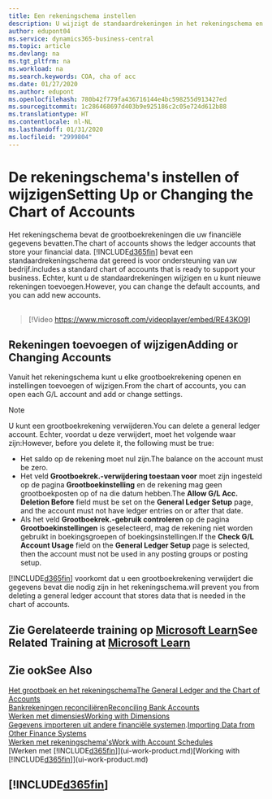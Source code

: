 ```yaml
---
title: Een rekeningschema instellen
description: U wijzigt de standaardrekeningen in het rekeningschema en u kunt nieuwe rekeningen toevoegen.
author: edupont04
ms.service: dynamics365-business-central
ms.topic: article
ms.devlang: na
ms.tgt_pltfrm: na
ms.workload: na
ms.search.keywords: COA, cha of acc
ms.date: 01/27/2020
ms.author: edupont
ms.openlocfilehash: 780b42f779fa436716144e4bc598255d913427ed
ms.sourcegitcommit: 1c286468697d403b9e925186c2c05e724d612b88
ms.translationtype: HT
ms.contentlocale: nl-NL
ms.lasthandoff: 01/31/2020
ms.locfileid: "2999804"
---
```

# <a name="setting-up-or-changing-the-chart-of-accounts"></a><span data-ttu-id="a9a53-103">De rekeningschema's instellen of wijzigen</span><span class="sxs-lookup"><span data-stu-id="a9a53-103">Setting Up or Changing the Chart of Accounts</span></span>
<span data-ttu-id="a9a53-104">Het rekeningschema bevat de grootboekrekeningen die uw financiële gegevens bevatten.</span><span class="sxs-lookup"><span data-stu-id="a9a53-104">The chart of accounts shows the ledger accounts that store your financial data.</span></span> [!INCLUDE[d365fin](includes/d365fin_md.md)] <span data-ttu-id="a9a53-105">bevat een standaardrekeningschema dat gereed is voor ondersteuning van uw bedrijf.</span><span class="sxs-lookup"><span data-stu-id="a9a53-105">includes a standard chart of accounts that is ready to support your business.</span></span>
<span data-ttu-id="a9a53-106">Echter, kunt u de standaardrekeningen wijzigen en u kunt nieuwe rekeningen toevoegen.</span><span class="sxs-lookup"><span data-stu-id="a9a53-106">However, you can change the default accounts, and you can add new accounts.</span></span>
<br><br>  

> [!Video https://www.microsoft.com/videoplayer/embed/RE43KO9]


## <a name="adding-or-changing-accounts"></a><span data-ttu-id="a9a53-107">Rekeningen toevoegen of wijzigen</span><span class="sxs-lookup"><span data-stu-id="a9a53-107">Adding or Changing Accounts</span></span>
<span data-ttu-id="a9a53-108">Vanuit het rekeningschema kunt u elke grootboekrekening openen en instellingen toevoegen of wijzigen.</span><span class="sxs-lookup"><span data-stu-id="a9a53-108">From the chart of accounts, you can open each G/L account and add or change settings.</span></span>

> [!NOTE]  
>   <span data-ttu-id="a9a53-109">U kunt een grootboekrekening verwijderen.</span><span class="sxs-lookup"><span data-stu-id="a9a53-109">You can delete a general ledger account.</span></span> <span data-ttu-id="a9a53-110">Echter, voordat u deze verwijdert, moet het volgende waar zijn:</span><span class="sxs-lookup"><span data-stu-id="a9a53-110">However, before you delete it, the following must be true:</span></span>  
>  
>   * <span data-ttu-id="a9a53-111">Het saldo op de rekening moet nul zijn.</span><span class="sxs-lookup"><span data-stu-id="a9a53-111">The balance on the account must be zero.</span></span>  
>   * <span data-ttu-id="a9a53-112">Het veld **Grootboekrek.-verwijdering toestaan voor** moet zijn ingesteld op de pagina **Grootboekinstelling** en de rekening mag geen grootboekposten op of na die datum hebben.</span><span class="sxs-lookup"><span data-stu-id="a9a53-112">The **Allow G/L Acc. Deletion Before** field must be set on the **General Ledger Setup** page, and the account must not have ledger entries on or after that date.</span></span>  
>   * <span data-ttu-id="a9a53-113">Als het veld **Grootboekrek.-gebruik controleren** op de pagina **Grootboekinstellingen** is geselecteerd, mag de rekening niet worden gebruikt in boekingsgroepen of boekingsinstellingen.</span><span class="sxs-lookup"><span data-stu-id="a9a53-113">If the **Check G/L Account Usage** field on the **General Ledger Setup** page is selected, then the account must not be used in any posting groups or posting setup.</span></span>  

[!INCLUDE[d365fin](includes/d365fin_md.md)] <span data-ttu-id="a9a53-114">voorkomt dat u een grootboekrekening verwijdert die gegevens bevat die nodig zijn in het rekeningschema.</span><span class="sxs-lookup"><span data-stu-id="a9a53-114">will prevent you from deleting a general ledger account that stores data that is needed in the chart of accounts.</span></span>  

## <a name="see-related-training-at-microsoft-learnlearnmoduleschart-accounts-dynamics-365-business-centralindex"></a><span data-ttu-id="a9a53-115">Zie Gerelateerde training op [Microsoft Learn](/learn/modules/chart-accounts-dynamics-365-business-central/index)</span><span class="sxs-lookup"><span data-stu-id="a9a53-115">See Related Training at [Microsoft Learn](/learn/modules/chart-accounts-dynamics-365-business-central/index)</span></span>

## <a name="see-also"></a><span data-ttu-id="a9a53-116">Zie ook</span><span class="sxs-lookup"><span data-stu-id="a9a53-116">See Also</span></span>
[<span data-ttu-id="a9a53-117">Het grootboek en het rekeningschema</span><span class="sxs-lookup"><span data-stu-id="a9a53-117">The General Ledger and the Chart of Accounts</span></span>](finance-general-ledger.md)  
[<span data-ttu-id="a9a53-118">Bankrekeningen reconciliëren</span><span class="sxs-lookup"><span data-stu-id="a9a53-118">Reconciling Bank Accounts</span></span>](bank-manage-bank-accounts.md)  
[<span data-ttu-id="a9a53-119">Werken met dimensies</span><span class="sxs-lookup"><span data-stu-id="a9a53-119">Working with Dimensions</span></span>](finance-dimensions.md)  
<span data-ttu-id="a9a53-120">[Gegevens importeren uit andere financiële systemen](across-import-data-configuration-packages.md).</span><span class="sxs-lookup"><span data-stu-id="a9a53-120">[Importing Data from Other Finance Systems](across-import-data-configuration-packages.md)</span></span>  
[<span data-ttu-id="a9a53-121">Werken met rekeningschema's</span><span class="sxs-lookup"><span data-stu-id="a9a53-121">Work with Account Schedules</span></span>](bi-how-work-account-schedule.md)  
<span data-ttu-id="a9a53-122">[Werken met [!INCLUDE[d365fin](includes/d365fin_md.md)]](ui-work-product.md)</span><span class="sxs-lookup"><span data-stu-id="a9a53-122">[Working with [!INCLUDE[d365fin](includes/d365fin_md.md)]](ui-work-product.md)</span></span>  

## [!INCLUDE[d365fin](includes/free_trial_md.md)]
